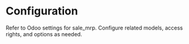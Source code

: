 # Configuration

Refer to Odoo settings for sale_mrp. Configure related models, access rights, and options as needed.
